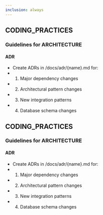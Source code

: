 ```yaml
---
inclusion: always
---
```


## CODING_PRACTICES

### Guidelines for ARCHITECTURE

#### ADR

- Create ADRs in /docs/adr/{name}.md for:
- 1) Major dependency changes
- 2) Architectural pattern changes
- 3) New integration patterns
- 4) Database schema changes

## CODING_PRACTICES

### Guidelines for ARCHITECTURE

#### ADR

- Create ADRs in /docs/adr/{name}.md for:
- 1) Major dependency changes
- 2) Architectural pattern changes
- 3) New integration patterns
- 4) Database schema changes

